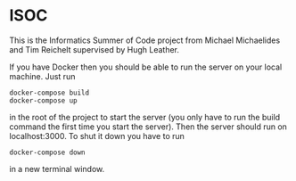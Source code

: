 # ISOC

This is the Informatics Summer of Code project from Michael Michaelides and Tim Reichelt supervised by Hugh Leather.

If you have Docker then you should be able to run the server on your local machine. Just run 
```
docker-compose build  
docker-compose up 
```
in the root of the project to start the server (you only have to run the build command the first time you start the server). Then the server should run on localhost:3000. To shut it down you have to run 
```
docker-compose down
```
in a new terminal window. 
